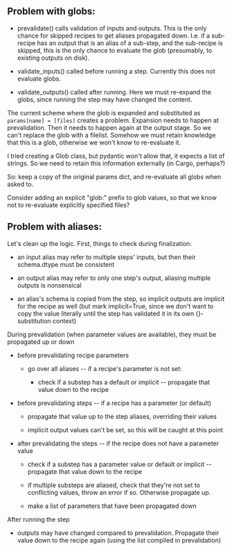 


Problem with globs:
-------------------

* prevalidate() calls validation of inputs and outputs. This is the only chance for skipped recipes to get aliases propagated down. I.e. if a sub-recipe has an output that is an alias of a sub-step, and the sub-recipe is skipped, this is the only chance to evaluate the glob (presumably, to existing outputs on disk).

* validate_inputs() called before running a step. Currently this does not evaluate globs.

* validate_outputs() called after running. Here we must re-expand the globs, since running the step may have changed the content.

The current scheme where the glob is expanded and substituted as ``params[name] = [files]`` creates a problem. Expansion needs to happen at prevalidation. Then it needs to happen again at the output stage. So we can't replace the glob with a filelist. Somehow we must retain knowledge that this is a glob, otherwise we won't know to re-evaluate it.

I tried creating a Glob class, but pydantic won't allow that, it expects a list of strings. So we need to retain this information externally (in Cargo, perhaps?)

So: keep a copy of the original params dict, and re-evaluate all globs when asked to.

Consider adding an explicit "glob:" prefix to glob values, so that we know not to re-evaluate explicitly specified files?




Problem with aliases:
---------------------

Let's clean up the logic. First, things to check during finalization:

* an input alias may refer to multiple steps' inputs, but then their schema.dtype must be consistent

* an output alias may refer to only one step's output, aliasing multiple outputs is nonsensical

* an alias's schema is copied from the step, so implicit outputs are implicit for the recipe as well (but mark implicit=True, 
since we don't want to copy the value literally until the step has validated it in its own {}-substitution context)

During prevalidation (when parameter values are available), they must be propagated up or down

* before prevalidating recipe parameters

    * go over all aliases -- if a recipe's parameter is not set:
        
        * check if a substep has a default or implicit -- propagate that value down to the recipe


* before prevalidating steps -- if a recipe has a parameter (or default)

  * propagate that value up to the step aliases, overriding their values

  * implicit output values can't be set, so this will be caught at this point

* after prevalidating the steps -- if the recipe does not have a parameter value

  * check if a substep has a parameter value or default or implicit -- propagate that value down to the recipe

  * if multiple substeps are aliased, check that they're not set to conflicting values, throw an error if so. Otherwise propagate up.

  * make a list of parameters that have been propagated down

After running the step

* outputs may have changed compared to prevalidation. Propagate their value down to the recipe again (using the list compiled in prevalidation)
